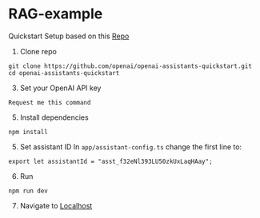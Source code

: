 # RAG-example

Quickstart Setup based on this [Repo](https://github.com/openai/openai-assistants-quickstart?tab=readme-ov-file)

1. Clone repo
```
git clone https://github.com/openai/openai-assistants-quickstart.git
cd openai-assistants-quickstart
```

3. Set your OpenAI API key
```
Request me this command
```

5. Install dependencies
```
npm install
```

5. Set assistant ID
In `app/assistant-config.ts` change the first line to:
```
export let assistantId = "asst_f32eNl393LU50zkUxLaqHAay";
```

6. Run
```
npm run dev
```

7. Navigate to
[Localhost](http://localhost:3000/examples/file-search)

 

